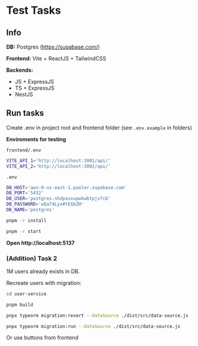 # Test Tasks

## Info

__DB:__ Postgres (https://supabase.com/)

__Frontend:__ Vite + ReactJS + TailwindCSS

__Backends:__
- JS + ExpressJS
- TS + ExpressJS
- NestJS

## Run tasks

Create .env in project root and frontend folder (see `.env.example` in folders)

__Enviroments for testing__

`frontend/.env`

```bash
VITE_API_1='http://localhost:3001/api/'
VITE_API_2='http://localhost:3002/api/'
```

`.env`

```bash
DB_HOST='aws-0-us-east-1.pooler.supabase.com'
DB_PORT='5432'
DB_USER='postgres.nhdpasxupwkwbtpjsfcb'
DB_PASSWORD='wQa74Lyx#tE$bZH'
DB_NAME='postgres'
```

```bash
pnpm -r install
```
```bash
pnpm -r start
```

__Open http://localhost:5137__

### (Addition) Task 2

1M users already exists in DB.

Recreate users with migration:

```bash
cd user-service
```
```bash
pnpm build
```
```bash
pnpx typeorm migration:revert --dataSource ./dist/src/data-source.js
```
```bash
pnpx typeorm migration:run --dataSource ./dist/src/data-source.js
```

Or use buttons from frontend

